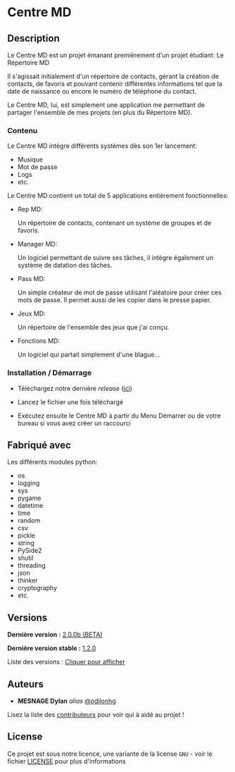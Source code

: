 # Centre MD

## Description

Le Centre MD est un projet émanant premièrement d'un projet étudiant:
Le Répertoire MD

Il s'agissait initialement d'un répertoire de contacts,
gérant la création de contacts, de favoris et pouvant contenir
différentes informations tel que la date de naissance ou encore
le numéro de téléphone du contact.

Le Centre MD, lui, est simplement une application me permettant
de partager l'ensemble de mes projets (en plus du Répertoire MD).

### Contenu

Le Centre MD intègre différents systèmes
dès son 1er lancement:

* Musique
* Mot de passe
* Logs
* etc.

Le Centre MD contient un total de
5 applications entièrement fonctionnelles:

- Rep MD:

	Un répertoire de contacts,
	contenant un système de groupes
	et de favoris.

- Manager MD:

	Un logiciel permettant de suivre
	ses tâches, il intègre également
	un système de datation des tâches.

- Pass MD:

	Un simple créateur de mot de passe
	utilisant l'aléatoire pour créer
	ces mots de passe.
	Il permet aussi de les copier
	dans le presse papier.

- Jeux MD:

	Un répertoire de l'ensemble
	des jeux que j'ai conçu.

- Fonctions MD:

	Un logiciel qui partait simplement
	d'une blague...

### Installation / Démarrage

- Téléchargez notre dernière _release_ ([ici](https://github.com/odilonhg/Centre-MD/releases/download/v1.2.0/CentreMD_v2.0.0b_Installer.exe))

- Lancez le fichier une fois téléchargé

- Exécutez ensuite le Centre MD à partir
  du Menu Démarrer ou de votre bureau
  si vous avez créer un raccourci

## Fabriqué avec

Les différents modules python:

* os
* logging
* sys
* pygame
* datetime
* time
* random
* csv
* pickle
* string
* PySide2
* shutil
* threading
* json
* thinker
* cryptography
* etc.

## Versions
**Dernière version :** [2.0.0b (BETA)](https://github.com/odilonhg/Centre-MD/releases/tag/v2.0.0b)

**Dernière version stable :** [1.2.0](https://github.com/odilonhg/Centre-MD/releases/tag/v1.2.0)

Liste des versions : [Cliquer pour afficher](https://github.com/odilonhg/Centre-MD/tags)

## Auteurs

* **MESNAGE Dylan** _alias_ [@odilonhg](https://github.com/odilonhg)

Lisez la liste des [contributeurs](https://github.com/odilonhg/Centre-MD/contributors) pour voir qui à aidé au projet !

## License

Ce projet est sous notre licence, une variante de la license ``GNU`` - voir le fichier [LICENSE](LICENSE.txt) pour plus d'informations
